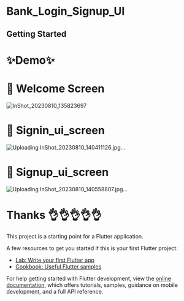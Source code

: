 # Bank_Login_Signup_UI

## Getting Started

# ✨Demo✨

# 🌟 Welcome Screen 

![InShot_20230810_135823697](https://github.com/Abhishekmantravat/bank_login_signup_ui/assets/124698979/7baee220-3b99-440e-bee4-9706f105bad0)


# 🌟 Signin_ui_screen

![Uploading InShot_20230810_140411126.jpg…]()


# 🌟 Signup_ui_screen

![Uploading InShot_20230810_140558807.jpg…]()

# Thanks 👌👌👌👌👌
This project is a starting point for a Flutter application.

A few resources to get you started if this is your first Flutter project:

- [Lab: Write your first Flutter app](https://docs.flutter.dev/get-started/codelab)
- [Cookbook: Useful Flutter samples](https://docs.flutter.dev/cookbook)

For help getting started with Flutter development, view the
[online documentation](https://docs.flutter.dev/), which offers tutorials,
samples, guidance on mobile development, and a full API reference.
